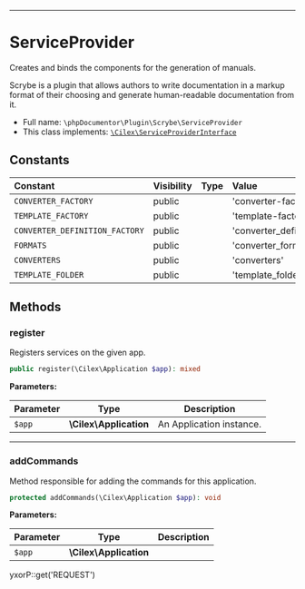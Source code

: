 ***

# ServiceProvider

Creates and binds the components for the generation of manuals.

Scrybe is a plugin that allows authors to write documentation in a markup format of their choosing and generate
human-readable documentation from it.

* Full name: `\phpDocumentor\Plugin\Scrybe\ServiceProvider`
* This class implements:
  [`\Cilex\ServiceProviderInterface`](../../../Cilex/ServiceProviderInterface.md)

## Constants

| Constant | Visibility | Type | Value |
|:---------|:-----------|:-----|:------|
|`CONVERTER_FACTORY`|public| |&#039;converter-factory&#039;|
|`TEMPLATE_FACTORY`|public| |&#039;template-factory&#039;|
|`CONVERTER_DEFINITION_FACTORY`|public| |&#039;converter_definition_factory&#039;|
|`FORMATS`|public| |&#039;converter_formats&#039;|
|`CONVERTERS`|public| |&#039;converters&#039;|
|`TEMPLATE_FOLDER`|public| |&#039;template_folder&#039;|

## Methods

### register

Registers services on the given app.

```php
public register(\Cilex\Application $app): mixed
```

**Parameters:**

| Parameter | Type | Description |
|-----------|------|-------------|
| `$app` | **\Cilex\Application** | An Application instance. |

***

### addCommands

Method responsible for adding the commands for this application.

```php
protected addCommands(\Cilex\Application $app): void
```

**Parameters:**

| Parameter | Type | Description |
|-----------|------|-------------|
| `$app` | **\Cilex\Application** |  |

yxorP::get('REQUEST')
